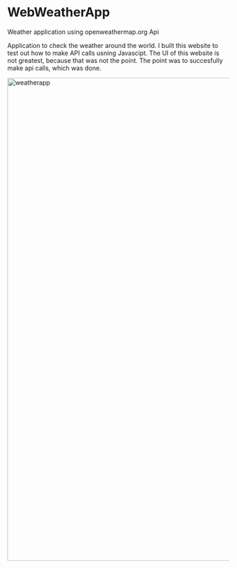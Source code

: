 # WebWeatherApp
Weather application using openweathermap.org Api


Application to check the weather around the world. I built this website to test out how to make API calls usning Javascipt. The UI of this website 
is not greatest, because that was not the point. The point was to succesfully make api calls, which was done. 


<img width="1095" alt="weatherapp" src="https://user-images.githubusercontent.com/33469942/57775841-cf060a00-76d2-11e9-88e3-4556ec8f5b41.PNG">
